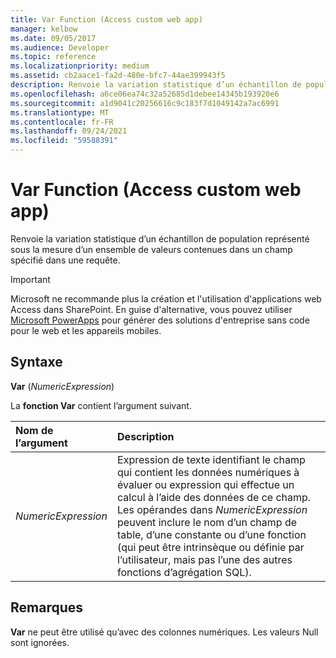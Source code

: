 ```yaml
---
title: Var Function (Access custom web app)
manager: kelbow
ms.date: 09/05/2017
ms.audience: Developer
ms.topic: reference
ms.localizationpriority: medium
ms.assetid: cb2aace1-fa2d-480e-bfc7-44ae399943f5
description: Renvoie la variation statistique d’un échantillon de population représenté sous la mesure d’un ensemble de valeurs contenues dans un champ spécifié dans une requête.
ms.openlocfilehash: a6ce06ea74c32a52685d1debee14345b193920e6
ms.sourcegitcommit: a1d9041c20256616c9c183f7d1049142a7ac6991
ms.translationtype: MT
ms.contentlocale: fr-FR
ms.lasthandoff: 09/24/2021
ms.locfileid: "59588391"
---
```

# <a name="var-function-access-custom-web-app"></a>Var Function (Access custom web app)

Renvoie la variation statistique d’un échantillon de population représenté sous la mesure d’un ensemble de valeurs contenues dans un champ spécifié dans une requête.
  
> [!IMPORTANT]
> Microsoft ne recommande plus la création et l'utilisation d'applications web Access dans SharePoint. En guise d'alternative, vous pouvez utiliser [Microsoft PowerApps](https://powerapps.microsoft.com/en-us/) pour générer des solutions d'entreprise sans code pour le web et les appareils mobiles. 
  
## <a name="syntax"></a>Syntaxe

 **Var** (*NumericExpression*) 
  
La **fonction Var** contient l’argument suivant. 
  
|**Nom de l’argument**|**Description**|
|:-----|:-----|
| *NumericExpression*  <br/> |Expression de texte identifiant le champ qui contient les données numériques à évaluer ou expression qui effectue un calcul à l’aide des données de ce champ. Les opérandes dans *NumericExpression* peuvent inclure le nom d’un champ de table, d’une constante ou d’une fonction (qui peut être intrinsèque ou définie par l’utilisateur, mais pas l’une des autres fonctions d’agrégation SQL).  <br/> |
   
## <a name="remarks"></a>Remarques

 **Var** ne peut être utilisé qu’avec des colonnes numériques. Les valeurs Null sont ignorées. 
  

